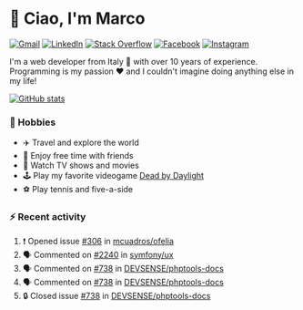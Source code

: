 # 👋 Ciao, I'm Marco

[![Gmail](https://img.shields.io/badge/Gmail-%23BB001B?style=flat-square&logo=gmail&logoColor=white)](mailto:gremo1982@gmail.com)
[![LinkedIn](https://img.shields.io/badge/LinkedIn-%230e76a8?style=flat-square&logo=linkedin)](https://www.linkedin.com/in/marco-polichetti)
[![Stack Overflow](https://img.shields.io/stackexchange/stackoverflow/r/220180?style=flat&logo=stackoverflow&label=Stack%20Overflow&color=%23F47F24)](https://stackoverflow.com/users/220180)
[![Facebook](https://img.shields.io/badge/-Facebook-%234267B2?style=flat-square&logo=facebook&logoColor=white)](https://www.facebook.com/marco.poliketti)
[![Instagram](https://img.shields.io/badge/-Instagram-%23C13584?style=flat-square&logo=instagram&logoColor=white)](https://www.instagram.com/marco.gremo)

I'm a web developer from Italy 🍕 with over 10 years of experience. Programming is my passion ❤️ and I couldn't imagine doing anything else in my life!

[![GitHub stats](https://github-readme-stats.vercel.app/api?username=gremo&show_icons=true&rank_icon=github&theme=transparent)](https://github.com/anuraghazra/github-readme-stats)

### 📅 Hobbies

- ✈️ Travel and explore the world
- 🍻 Enjoy free time with friends
- 🎥 Watch TV shows and movies
- 🕹️ Play my favorite videogame [Dead by Daylight](https://deadbydaylight.com)
- ⚽ Play tennis and five-a-side

### ⚡ Recent activity

<!--START_SECTION:activity-->
1. ❗ Opened issue [#306](https://github.com/mcuadros/ofelia/issues/306) in [mcuadros/ofelia](https://github.com/mcuadros/ofelia)
2. 🗣 Commented on [#2240](https://github.com/symfony/ux/issues/2240#issuecomment-2541032583) in [symfony/ux](https://github.com/symfony/ux)
3. 🗣 Commented on [#738](https://github.com/DEVSENSE/phptools-docs/issues/738#issuecomment-2537110213) in [DEVSENSE/phptools-docs](https://github.com/DEVSENSE/phptools-docs)
4. 🗣 Commented on [#738](https://github.com/DEVSENSE/phptools-docs/issues/738#issuecomment-2537045480) in [DEVSENSE/phptools-docs](https://github.com/DEVSENSE/phptools-docs)
5. 🔒 Closed issue [#738](https://github.com/DEVSENSE/phptools-docs/issues/738) in [DEVSENSE/phptools-docs](https://github.com/DEVSENSE/phptools-docs)
<!--END_SECTION:activity-->
